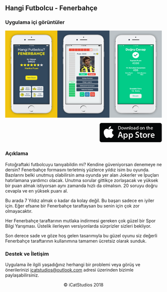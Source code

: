 ## Hangi Futbolcu - Fenerbahçe

### Uygulama içi görüntüler

![Image](https://github.com/webwarrior06/hangifutbolcu/raw/master/images/fblanding.PNG)

<p align="right">
<a href="https://itunes.apple.com/us/app"><img src="https://github.com/webwarrior06/hangifutbolcu/raw/master/images/appstore.png" 
alt="Mağazaya gidin" width="200" height="62"/></a>
</p>

### Açıklama

Fotoğraftaki futbolcuyu tanıyabildin mi? Kendine güveniyorsan denemeye ne dersin? Fenerbahçe formasını terletmiş yüzlerce yıldız isim bu oyunda. Bazılarını belki unutmuş olabilirsin ama oyunda yer alan Jokerler ve İpuçları hatırlamana yardımcı olacak. Unutma sorular gittikçe zorlaşacak ve yüksek bir puan almak istiyorsan aynı zamanda hızlı da olmalısın. 20 soruyu doğru cevapla ve en yüksek puanı al. 

Bu arada 7 Yıldız almak o kadar da kolay değil. Bu başarı sadece en iyiler için. Eğer efsane bir Fenerbahçe taraftaysan bu senin için çok zor olmayacaktır.

Her Fenerbahçe taraftarının mutlaka indirmesi gereken çok güzel bir Spor Bilgi Yarışması. Üstelik ilerleyen versiyonlarda sürprizler sizleri bekliyor.

Son derece sade ve göze hoş gelen tasarımıyla bu güzel oyunu siz değerli Fenerbahçe taraftarının kullanımına tamamen ücretsiz olarak sunduk.

### Destek ve İletişim

Uygulama ile ilgili yaşadığınız herhangi bir problemi veya görüş ve önerilerinizi icatstudios@outlook.com adresi üzerinden bizimle paylaşabilirsiniz.


<p align="center">
© iCatStudios 2018
</p>
